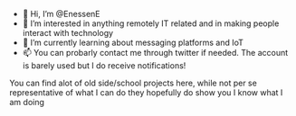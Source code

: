 - 👋 Hi, I’m @EnessenE
- 👀 I’m interested in anything remotely IT related and in making people interact with technology
- 🌱 I’m currently learning about messaging platforms and IoT
- 📫 You can probarly contact me through twitter if needed. The account is barely used but I do receive notifications!

You can find alot of old side/school projects here, while not per se representative of what I can do they hopefully do show you I know what I am doing 

<!---
EnessenE/EnessenE is a ✨ special ✨ repository because its `README.md` (this file) appears on your GitHub profile.
You can click the Preview link to take a look at your changes.
--->
